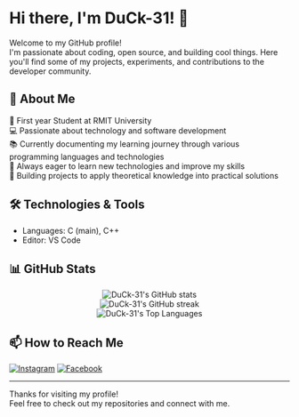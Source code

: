 # Hi there, I'm DuCk-31! 🦆

Welcome to my GitHub profile!  
I'm passionate about coding, open source, and building cool things. Here you'll find some of my projects, experiments, and contributions to the developer community.

## 🚀 About Me

🎯 First year Student at RMIT University  
💻 Passionate about technology and software development  
📚 Currently documenting my learning journey through various programming languages and technologies  
🌱 Always eager to learn new technologies and improve my skills  
🎯 Building projects to apply theoretical knowledge into practical solutions  

## 🛠️ Technologies & Tools

- Languages: C (main), C++
- Editor: VS Code

## 📊 GitHub Stats

<p align="center">
  <img src="https://github-readme-stats.vercel.app/api?username=DuCk-31&show_icons=true&theme=github_dark" alt="DuCk-31's GitHub stats" />
  <br>
  <img src="https://github-readme-streak-stats.herokuapp.com/?user=DuCk-31&theme=github-dark-blue" alt="DuCk-31's GitHub streak" />
  <br>
  <img src="https://github-readme-stats.vercel.app/api/top-langs/?username=DuCk-31&layout=compact&theme=github_dark" alt="DuCk-31's Top Languages" />
</p>



## 📫 How to Reach Me

[![Instagram](https://img.shields.io/badge/Instagram-E4405F?style=flat&logo=instagram&logoColor=white)](https://www.instagram.com/d.nhduck/)
[![Facebook](https://img.shields.io/badge/Facebook-1877F2?style=flat&logo=facebook&logoColor=white)](https://www.facebook.com/hd31141/)

---

Thanks for visiting my profile!  
Feel free to check out my repositories and connect with me.
